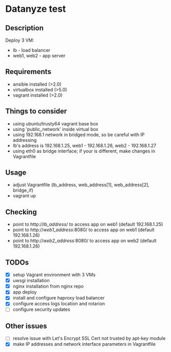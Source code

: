 # Datanyze test

## Description
Deploy 3 VM:
* lb - load balancer
* web1, web2 - app server

## Requirements
* ansible installed (>2.0)
* virtualbox installed (>5.0)
* vagrant installed (>2.0)

## Things to consider
* using ubuntu/trusty64 vagrant base box
* using 'public_network' inside virtual box
* using 192.168.1 network in bridged mode, so be careful with IP addressing
* lb's address is 192.168.1.25, web1 - 192.168.1.26, web2 - 192.168.1.27
* using eth0 as bridge interface; if your is different, make changes in Vagrantfile

## Usage
* adjust Vagrantfile (lb_address, web_address[1], web_address[2], bridge_if)
* vagrant up

## Checking
* point to http://*lb_address*/ to access app on web1 (default 192.168.1.25)
* point to http://*web1_address*:8080/ to access app on web1 (default 192.168.1.26)
* point to http://*web2_address*:8080/ to access app on web2 (default 192.168.1.26)

## TODOs

- [x] setup Vagrant environment with 3 VMs
- [x] uwsgi installation
- [x] nginx installation from nginx repo
- [x] app deploy
- [x] install and configure haproxy load balancer
- [x] configure access logs location and rotarion
- [ ] configure security updates
## Other issues
- [ ] resolve issue with Let's Encrypt SSL Cert not trusted by apt-key module
- [x] make IP addresses and network interface parameters in Vagrantfile
